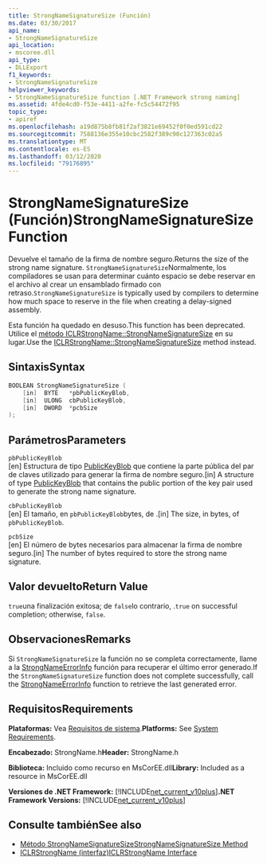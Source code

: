 ```yaml
---
title: StrongNameSignatureSize (Función)
ms.date: 03/30/2017
api_name:
- StrongNameSignatureSize
api_location:
- mscoree.dll
api_type:
- DLLExport
f1_keywords:
- StrongNameSignatureSize
helpviewer_keywords:
- StrongNameSignatureSize function [.NET Framework strong naming]
ms.assetid: 4fde4cd0-f53e-4411-a2fe-fc5c54472f95
topic_type:
- apiref
ms.openlocfilehash: a19d875b8fb81f2af3821e69452f0f0ed591cd22
ms.sourcegitcommit: 7588136e355e10cbc2582f389c90c127363c02a5
ms.translationtype: MT
ms.contentlocale: es-ES
ms.lasthandoff: 03/12/2020
ms.locfileid: "79176895"
---
```

# <a name="strongnamesignaturesize-function"></a><span data-ttu-id="61cfa-102">StrongNameSignatureSize (Función)</span><span class="sxs-lookup"><span data-stu-id="61cfa-102">StrongNameSignatureSize Function</span></span>
<span data-ttu-id="61cfa-103">Devuelve el tamaño de la firma de nombre seguro.</span><span class="sxs-lookup"><span data-stu-id="61cfa-103">Returns the size of the strong name signature.</span></span> <span data-ttu-id="61cfa-104">`StrongNameSignatureSize`Normalmente, los compiladores se usan para determinar cuánto espacio se debe reservar en el archivo al crear un ensamblado firmado con retraso.</span><span class="sxs-lookup"><span data-stu-id="61cfa-104">`StrongNameSignatureSize` is typically used by compilers to determine how much space to reserve in the file when creating a delay-signed assembly.</span></span>  
  
 <span data-ttu-id="61cfa-105">Esta función ha quedado en desuso.</span><span class="sxs-lookup"><span data-stu-id="61cfa-105">This function has been deprecated.</span></span> <span data-ttu-id="61cfa-106">Utilice el [método ICLRStrongName::StrongNameSignatureSize](../hosting/iclrstrongname-strongnamesignaturesize-method.md) en su lugar.</span><span class="sxs-lookup"><span data-stu-id="61cfa-106">Use the [ICLRStrongName::StrongNameSignatureSize](../hosting/iclrstrongname-strongnamesignaturesize-method.md) method instead.</span></span>  
  
## <a name="syntax"></a><span data-ttu-id="61cfa-107">Sintaxis</span><span class="sxs-lookup"><span data-stu-id="61cfa-107">Syntax</span></span>  
  
```cpp  
BOOLEAN StrongNameSignatureSize (
    [in]  BYTE   *pbPublicKeyBlob,  
    [in]  ULONG  cbPublicKeyBlob,
    [in]  DWORD  *pcbSize  
);
```  
  
## <a name="parameters"></a><span data-ttu-id="61cfa-108">Parámetros</span><span class="sxs-lookup"><span data-stu-id="61cfa-108">Parameters</span></span>  
 `pbPublicKeyBlob`  
 <span data-ttu-id="61cfa-109">[en] Estructura de tipo [PublicKeyBlob](publickeyblob-structure.md) que contiene la parte pública del par de claves utilizado para generar la firma de nombre seguro.</span><span class="sxs-lookup"><span data-stu-id="61cfa-109">[in] A structure of type [PublicKeyBlob](publickeyblob-structure.md) that contains the public portion of the key pair used to generate the strong name signature.</span></span>  
  
 `cbPublicKeyBlob`  
 <span data-ttu-id="61cfa-110">[en] El tamaño, en `pbPublicKeyBlob`bytes, de .</span><span class="sxs-lookup"><span data-stu-id="61cfa-110">[in] The size, in bytes, of `pbPublicKeyBlob`.</span></span>  
  
 `pcbSize`  
 <span data-ttu-id="61cfa-111">[en] El número de bytes necesarios para almacenar la firma de nombre seguro.</span><span class="sxs-lookup"><span data-stu-id="61cfa-111">[in] The number of bytes required to store the strong name signature.</span></span>  
  
## <a name="return-value"></a><span data-ttu-id="61cfa-112">Valor devuelto</span><span class="sxs-lookup"><span data-stu-id="61cfa-112">Return Value</span></span>  
 <span data-ttu-id="61cfa-113">`true`una finalización exitosa; de `false`lo contrario, .</span><span class="sxs-lookup"><span data-stu-id="61cfa-113">`true` on successful completion; otherwise, `false`.</span></span>  
  
## <a name="remarks"></a><span data-ttu-id="61cfa-114">Observaciones</span><span class="sxs-lookup"><span data-stu-id="61cfa-114">Remarks</span></span>  
 <span data-ttu-id="61cfa-115">Si `StrongNameSignatureSize` la función no se completa correctamente, llame a la [StrongNameErrorInfo](strongnameerrorinfo-function.md) función para recuperar el último error generado.</span><span class="sxs-lookup"><span data-stu-id="61cfa-115">If the `StrongNameSignatureSize` function does not complete successfully, call the [StrongNameErrorInfo](strongnameerrorinfo-function.md) function to retrieve the last generated error.</span></span>  
  
## <a name="requirements"></a><span data-ttu-id="61cfa-116">Requisitos</span><span class="sxs-lookup"><span data-stu-id="61cfa-116">Requirements</span></span>  
 <span data-ttu-id="61cfa-117">**Plataformas:** Vea [Requisitos de sistema](../../get-started/system-requirements.md).</span><span class="sxs-lookup"><span data-stu-id="61cfa-117">**Platforms:** See [System Requirements](../../get-started/system-requirements.md).</span></span>  
  
 <span data-ttu-id="61cfa-118">**Encabezado:** StrongName.h</span><span class="sxs-lookup"><span data-stu-id="61cfa-118">**Header:** StrongName.h</span></span>  
  
 <span data-ttu-id="61cfa-119">**Biblioteca:** Incluido como recurso en MsCorEE.dll</span><span class="sxs-lookup"><span data-stu-id="61cfa-119">**Library:** Included as a resource in MsCorEE.dll</span></span>  
  
 <span data-ttu-id="61cfa-120">**Versiones de .NET Framework:** [!INCLUDE[net_current_v10plus](../../../../includes/net-current-v10plus-md.md)]</span><span class="sxs-lookup"><span data-stu-id="61cfa-120">**.NET Framework Versions:** [!INCLUDE[net_current_v10plus](../../../../includes/net-current-v10plus-md.md)]</span></span>  
  
## <a name="see-also"></a><span data-ttu-id="61cfa-121">Consulte también</span><span class="sxs-lookup"><span data-stu-id="61cfa-121">See also</span></span>

- [<span data-ttu-id="61cfa-122">Método StrongNameSignatureSize</span><span class="sxs-lookup"><span data-stu-id="61cfa-122">StrongNameSignatureSize Method</span></span>](../hosting/iclrstrongname-strongnamesignaturesize-method.md)
- [<span data-ttu-id="61cfa-123">ICLRStrongName (interfaz)</span><span class="sxs-lookup"><span data-stu-id="61cfa-123">ICLRStrongName Interface</span></span>](../hosting/iclrstrongname-interface.md)
